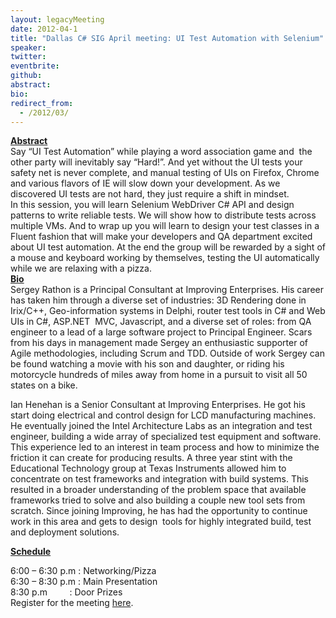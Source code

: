 ```yaml
---
layout: legacyMeeting
date: 2012-04-1
title: "Dallas C# SIG April meeting: UI Test Automation with Selenium"
speaker:
twitter:
eventbrite:
github:
abstract:
bio:
redirect_from:
  - /2012/03/
---
```


<div id="_mcePaste"><strong><span style="text-decoration: underline;">Abstract</span></strong></div>
<div id="_mcePaste">Say &#8220;UI Test Automation&#8221; while playing a word association game and &nbsp;the other party will inevitably say &#8220;Hard!&#8221;. And yet without the UI tests your safety net is never complete, and manual testing of UIs on Firefox, Chrome and various flavors of IE will slow down your development. As we discovered UI tests are not hard, they just require a shift in mindset.</div>
<div id="_mcePaste">In this session, you will learn Selenium WebDriver C# API and design patterns to write reliable tests. We will show how to distribute tests across multiple VMs. And to wrap up you will learn to design your test classes in a Fluent fashion that will make your developers and QA department excited about UI test automation. At the end the group will be rewarded by a sight of a mouse and keyboard working by themselves, testing the UI automatically while we are relaxing with a pizza.</div>
<div><strong><span style="text-decoration: underline;">Bio</span></strong></div>
<div id="_mcePaste">Sergey Rathon is a Principal Consultant at Improving Enterprises. His career has taken him through a diverse set of industries: 3D Rendering done in Irix/C++, Geo-information systems in Delphi, router test tools in C# and Web UIs in C#, ASP.NET &nbsp;MVC, Javascript, and a diverse set of roles: from QA engineer to a lead of a large software project to Principal Engineer. Scars from his days in management made Sergey an enthusiastic supporter of Agile methodologies, including Scrum and TDD.&nbsp;Outside of work Sergey can be found watching a movie with his son and daughter, or riding his motorcycle hundreds of miles away from home in a pursuit to visit all 50 states on a bike.</div>
<div>
<p class="p1">Ian Henehan is a Senior Consultant at Improving Enterprises. He got his start doing electrical and control design for LCD manufacturing machines. He eventually joined the Intel Architecture Labs as an integration and test engineer, building a wide array of specialized test equipment and software. This experience led to an interest in team process and how to minimize the friction it can create for producing results. A three year stint with the Educational Technology group at Texas Instruments allowed him to concentrate on test frameworks and integration with build systems. This resulted in a broader understanding of the problem space that available frameworks tried to solve and also building a couple new tool sets from scratch. Since joining Improving, he has had the opportunity to continue work in this area and gets to design &nbsp;tools for highly integrated build, test and deployment solutions.</p>
<p class="p1"><span style="font-weight: bold; text-decoration: underline;">Schedule</span></p>
</div>
<div id="_mcePaste">6:00 &#8211; 6:30 p.m : Networking/Pizza</div>
<div id="_mcePaste">6:30 &#8211; 8:30 p.m : Main Presentation</div>
<div id="_mcePaste">8:30 p.m &nbsp; &nbsp; &nbsp; &nbsp; : Door Prizes</div>
<div>Register for the meeting <a href="http://www.eventbrite.com/event/3157453027">here</a>.</div>

